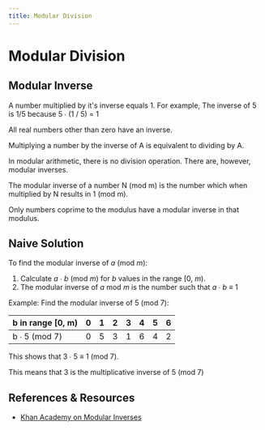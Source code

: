 ```yaml
---
title: Modular Division
---
```

Modular Division
================

Modular Inverse
---------------
A number multiplied by it's inverse equals 1. For example, The inverse of 5 is 1/5 because 5 ∙ (1 / 5) = 1

All real numbers other than zero have an inverse.

Multiplying a number by the inverse of A is equivalent to dividing by A.

In modular arithmetic, there is no division operation. There are, however, modular inverses.

The modular inverse of a number N (mod m) is the number which when multiplied by N results in 1 (mod m).

Only numbers coprime to the modulus have a modular inverse in that modulus.

Naive Solution
--------------
To find the modular inverse of _a_ (mod _m_):

1. Calculate _a_ ∙ _b_ (mod _m_) for _b_ values in the range [0, _m_).
2. The modular inverse of _a_ mod _m_ is the number such that _a_ ∙ _b_ ≡ 1

Example:
Find the modular inverse of 5 (mod 7):

| b in range [0, m)	| 0	| 1	| 2	| 3	| 4	| 5	| 6	|
| ---			| ---	| ---	| ---	| ---	| ---	| ---	| ---	|
| b ∙ 5 (mod 7)		| 0	| 5	| 3	| 1	| 6	| 4	| 2	|

This shows that 3 ∙ 5 ≡ 1 (mod 7).

This means that 3 is the multiplicative inverse of 5 (mod 7)			

References & Resources
----------------------

* [Khan Academy on Modular Inverses][1]

[1]: https://www.khanacademy.org/computing/computer-science/cryptography/modarithmetic/a/modular-inverses

